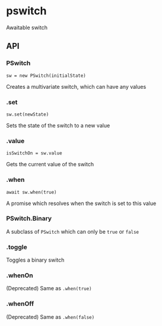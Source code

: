 # pswitch
Awaitable switch

## API

### PSwitch
`sw = new PSwitch(initialState)`

Creates a multivariate switch, which can have any values

### .set
`sw.set(newState)`

Sets the state of the switch to a new value

### .value
`isSwitchOn = sw.value`

Gets the current value of the switch

### .when
`await sw.when(true)`

A promise which resolves when the switch is set to this value

### PSwitch.Binary

A subclass of `PSwitch` which can only be `true` or `false`

### .toggle

Toggles a binary switch

### .whenOn

(Deprecated) Same as `.when(true)`

### .whenOff

(Deprecated) Same as `.when(false)`
